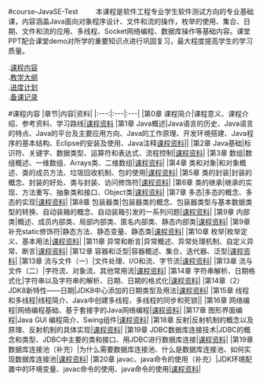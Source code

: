 #course-JavaSE-Test
&emsp; &emsp;本课程是软件工程专业学生软件测试方向的专业基础课，内容涵盖Java面向对象程序设计、文件和流的操作，枚举的使用、集合、日期、文件和流的应用、多线程、Socket网络编程、数据库操作等基础内容。课堂PPT配合课堂demo对所学的重要知识点进行巩固复习，最大程度提高学生的学习质量。 


.[课程内容](https://github.com/edu2act/course-JavaSE-test/)</br>
.[教学大纲](https://github.com/edu2act/course-JavaSE-test/)</br>
.[进度计划](https://github.com/edu2act/course-JavaSE-test/)</br>
.[备课记录](https://github.com/edu2act/course-JavaSE-test/)</br>

#课程内容
|章节|内容|资料|
|:---:|:---|:---|
|第0章 课程简介|课程意义、课程介绍、参考资料、学习路线|[课程资料](https://github.com/edu2act/course-JavaSE-test/)
|第1章 Java概述|Java语言的历史、Java语言的特点、Java的平台及主要应用方向、Java的工作原理、开发环境搭建、Java程序的基本结构、Eclipse的安装及使用、Java注释[课程资料](https://github.com/edu2act/course-JavaSE-test/)||
|第2章 Java基础|标识符、关键字、数据类型、运算符和表达式、流程控制|[课程资料](https://github.com/edu2act/course-JavaSE-test/)|
|第3章 数组|数组概述、一维数组、Arrays类、二维数组|[课程资料](https://github.com/edu2act/course-JavaSE-test/)|
|第4章 类和对象|和对象概述、类的成员方法、垃圾回收机制、包的使用|[课程资料](https://github.com/edu2act/course-JavaSE-test/)|
|第5章 类的封装|封装的概念、封装的好处、类与封装、访问修饰符|[课程资料](https://github.com/edu2act/course-JavaSE-test/)|
|第6章 类的继承|继承的实现、方法重写、抽象类和接口、Object类|[课程资料](https://github.com/edu2act/course-JavaSE-test/)|
|第7章 多态|多态的概念、多态的实现|[课程资料](https://github.com/edu2act/course-JavaSE-test/)|
|第8章 包装器类|包装器类的概念、包装器类型与基本数据类型的转换、自动装箱的概念、自动装箱引发的一系列问题|[课程资料](https://github.com/edu2act/course-JavaSE-test/)|
|第9章 内部类|概述、成员内部类、局部内部类、匿名内部类、静态内部类|[课程资料](https://github.com/edu2act/course-JavaSE-test/)|
|第9章 补充static修饰符|静态方法、静态变量、静态类|[课程资料](https://github.com/edu2act/course-JavaSE-test/)|
|第10章 枚举|枚举定义、基本用法|[课程资料](https://github.com/edu2act/course-JavaSE-test/)|
|第11章 异常和断言|异常概述、异常处理机制、自定义异常、断言|[课程资料](https://github.com/edu2act/course-JavaSE-test/)|
|第12章 容器和泛型|容器概述、集合、迭代器、泛型|[课程资料](https://github.com/edu2act/course-JavaSE-test/)|
|第13章 流与文件（一）|文件处理、I/O和流、字节流|[课程资料](https://github.com/edu2act/course-JavaSE-test/)|
|第13章 流与文件（二）|字符流、对象流、其他常用流|[课程资料](https://github.com/edu2act/course-JavaSE-test/)|
|第14章 字符串解析、日期格式化|字符串以及字符串的解析、日期、日期的格式化|[课程资料](https://github.com/edu2act/course-JavaSE-test/)|
|第14章（2） JDK8新特性——日期|JDK8中心添加的日期类型及用法|[课程资料](https://github.com/edu2act/course-JavaSE-test/)|
|第15章 线程和多线程|线程简介、Java中创建多线程、多线程的同步和死锁||
|第16章 网络编程|网络编程基础、基于套接字的Java网络编程|[课程资料](https://github.com/edu2act/course-JavaSE-test/)|
|第17章 图形界面编程|Java GUI 编程简介、Swing组件|[课程资料](https://github.com/edu2act/course-JavaSE-test/)|
|第18章 反射|反射机制的概念以及原理、反射机制的具体实现|[课程资料](https://github.com/edu2act/course-JavaSE-test/)|
|第19章 JDBC数据库连接技术|JDBC的概念和类型、JDBC中主要的类和接口、用JDBC进行数据库连接|[课程资料](https://github.com/edu2act/course-JavaSE-test/)|
|第19章 数据库连接池（补充）|为什么需要数据库连接池、什么是数据库连接池、如何实现数据库连接池|[课程资料](https://github.com/edu2act/course-JavaSE-test/)|
|第20章 javac、java命令的使用（补充）|JDK环境配置中的环境变量、javac命令的使用、java命令的使用|[课程资料](https://github.com/edu2act/course-JavaSE-test/)|
